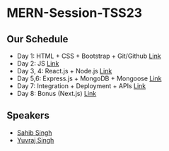 # MERN-Session-TSS23

## Our Schedule

* Day 1: HTML + CSS + Bootstrap + Git/Github [Link](https://ssahibsingh.github.io/MERN-Session-TSS23/Day1)
* Day 2: JS [Link](https://ssahibsingh.github.io/MERN-Session-TSS23/Day2)
* Day 3, 4: React.js + Node.js [Link](https://ssahibsingh.github.io/MERN-Session-TSS23/Day3-4)
* Day 5,6: Express.js + MongoDB + Mongoose [Link](https://ssahibsingh.github.io/MERN-Session-TSS23/Day5-6)
* Day 7: Integration + Deployment + APIs [Link](https://ssahibsingh.github.io/MERN-Session-TSS23/Day7)
* Day 8: Bonus (Next.js) [Link](https://ssahibsingh.github.io/MERN-Session-TSS23/Day8)

## Speakers
* [Sahib Singh](https://github.com/ssahibsingh)
* [Yuvraj Singh](https://github.com/Yuvraj3905)
